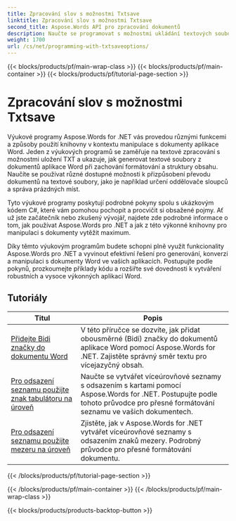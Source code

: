```yaml
---
title: Zpracování slov s možnostmi Txtsave
linktitle: Zpracování slov s možnostmi Txtsave
second_title: Aspose.Words API pro zpracování dokumentů
description: Naučte se programovat s možnostmi ukládání textových souborů v Aspose.Words pro .NET. Naučte se specifikovat kódování, formátovat text, spravovat zalomení řádků a další pomocí podrobných výukových programů a ukázkového kódu v C#.
weight: 1700
url: /cs/net/programming-with-txtsaveoptions/
---
```


{{< blocks/products/pf/main-wrap-class >}}
{{< blocks/products/pf/main-container >}}
{{< blocks/products/pf/tutorial-page-section >}}

# Zpracování slov s možnostmi Txtsave

Výukové programy Aspose.Words for .NET vás provedou různými funkcemi a způsoby použití knihovny v kontextu manipulace s dokumenty aplikace Word. Jeden z výukových programů se zaměřuje na textové zpracování s možnostmi uložení TXT a ukazuje, jak generovat textové soubory z dokumentů aplikace Word při zachování formátování a struktury obsahu. Naučíte se používat různé dostupné možnosti k přizpůsobení převodu dokumentů na textové soubory, jako je například určení oddělovače sloupců a správa prázdných míst.

Tyto výukové programy poskytují podrobné pokyny spolu s ukázkovým kódem C#, které vám pomohou pochopit a procvičit si obsažené pojmy. Ať už jste začátečník nebo zkušený vývojář, najdete zde podrobné informace o tom, jak používat Aspose.Words pro .NET a jak z této výkonné knihovny pro manipulaci s dokumenty vytěžit maximum.

Díky těmto výukovým programům budete schopni plně využít funkcionality Aspose.Words pro .NET a vyvinout efektivní řešení pro generování, konverzi a manipulaci s dokumenty Word ve vašich aplikacích. Postupujte podle pokynů, prozkoumejte příklady kódu a rozšiřte své dovednosti k vytváření robustních a vysoce výkonných aplikací Word.

 ## Tutoriály
| Titul | Popis |
| --- | --- |
| [Přidejte Bidi značky do dokumentu Word](./add-bidi-marks/) | V této příručce se dozvíte, jak přidat obousměrné (Bidi) značky do dokumentů aplikace Word pomocí Aspose.Words for .NET. Zajistěte správný směr textu pro vícejazyčný obsah. |
| [Pro odsazení seznamu použijte znak tabulátoru na úroveň](./use-tab-character-per-level-for-list-indentation/) | Naučte se vytvářet víceúrovňové seznamy s odsazením s kartami pomocí Aspose.Words for .NET. Postupujte podle tohoto průvodce pro přesné formátování seznamu ve vašich dokumentech. |
| [Pro odsazení seznamu použijte mezeru na úroveň](./use-space-character-per-level-for-list-indentation/) | Zjistěte, jak v Aspose.Words for .NET vytvářet víceúrovňové seznamy s odsazením znaků mezery. Podrobný průvodce pro přesné formátování dokumentu. |
{{< /blocks/products/pf/tutorial-page-section >}}

{{< /blocks/products/pf/main-container >}}
{{< /blocks/products/pf/main-wrap-class >}}

{{< blocks/products/products-backtop-button >}}

